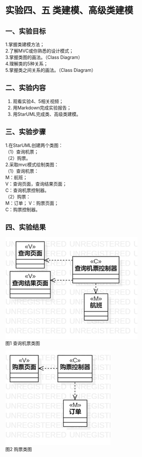 # 实验四、五   类建模、高级类建模
## 一、实验目标

1.掌握类建模方法；  
2.了解MVC或你熟悉的设计模式；  
3.掌握类图的画法。（Class Diagram）  
4.理解类的5种关系；  
5.掌握类之间关系的画法。（Class Diagram）  

## 二、实验内容

1. 观看实验4、5相关视频；
2. 用Markdown完成实验报告；
3. 用StarUML完成类、高级类建模。


## 三、实验步骤  

1.在StarUML创建两个类图：  
（1）查询机票；  
（2）购票。  
2.采取mvc模式绘制类图：  
（1）查询机票：  
M：航班；  
V：查询页面，查询结果页面；  
C：查询机票控制器。  
（2）购票：  
M：订单；
V：购票页面；  
C：购票控制器。  

## 四、实验结果

![查询机票类图](./Lab4_ClassDiagram1.jpg)  
图1 查询机票类图

![购票类图](./Lab4_ClassDiagram2.jpg)  
图2 购票类图
